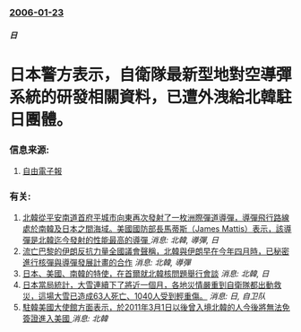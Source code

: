 ### [2006-01-23](/news/2006/01/23/index.md)

##### 日
# 日本警方表示，自衛隊最新型地對空導彈系統的研發相關資料，已遭外洩給北韓駐日團體。




### 信息来源:

1. [自由電子報](https://web.archive.org/web/20060908205732/http://www.libertytimes.com.tw/2006/new/jan/25/today-int3.htm)

### 有关:

1. [北韓從平安南道首府平城市向東再次發射了一枚洲際彈道導彈，導彈飛行路線處於南韓及日本之間海域。美國國防部長馬蒂斯（James Mattis）表示，該導彈是北韓迄今發射的性能最高的導彈 ](/news/2017/11/28/北韓從平安南道首府平城市向東再次發射了一枚洲際彈道導彈-導彈飛行路線處於南韓及日本之間海域-美國國防部長馬蒂斯-Jame.md) _消息: 北韓, 導彈, 日_
2. [流亡巴黎的伊朗反抗力量全國議會聲稱，北韓與伊朗早在今年四月時，已秘密進行核彈與導彈發展計畫的合作](/news/2015/05/28/流亡巴黎的伊朗反抗力量全國議會聲稱-北韓與伊朗早在今年四月時-已秘密進行核彈與導彈發展計畫的合作.md) _消息: 北韓, 導彈_
3. [日本、美國、南韓的特使，在首爾就北韓核問題舉行會談](/news/2015/05/27/日本-美國-南韓的特使-在首爾就北韓核問題舉行會談.md) _消息: 北韓, 日_
4. [日本當局統計，大雪連續下了將近一個月，各地災情嚴重到自衛隊都出動救災，這場大雪已造成63人死亡、1040人受到輕重傷。](/news/2006/01/8/日本當局統計-大雪連續下了將近一個月-各地災情嚴重到自衛隊都出動救災-這場大雪已造成63人死亡-1040人受到輕重傷.md) _消息: 日, 自卫队_
5. [駐韓美國大使館方面表示，於2011年3月1日以後曾入境北韓的人今後將無法免簽證進入美國 ](/news/2019/08/5/駐韓美國大使館方面表示-於2011年3月1日以後曾入境北韓的人今後將無法免簽證進入美國.md) _消息: 北韓_
